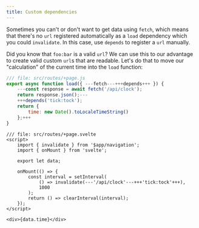 ```yaml
---
title: Custom dependencies
---
```


Sometimes you can't or don't want to get data using `fetch`, which means that there's no `url` registered automatically as a `load` dependency which you could `invalidate`. In this case, use `depends` to register a `url` manually.

Did you know that `foo:bar` is a valid `url`? We can use this to our advantage to create valid custom `url`s that are readable. Let's do that to move our "calculation" of the current time into the `load` function:

```js
/// file: src/routes/+page.js
export async function load({ ---fetch---+++depends+++ }) {
    ---const response = await fetch('/api/clock');
	return response.json();---
	+++depends('tick:tock');
	return {
		time: new Date().toLocaleTimeString()
	};+++
}
```

```svelte
/// file: src/routes/+page.svelte
<script>
	import { invalidate } from '$app/navigation';
	import { onMount } from 'svelte';

	export let data;

	onMount(() => {
		const interval = setInterval(
			() => invalidate(---'/api/clock'---+++'tick:tock'+++),
			1000
		);
		return () => clearInterval(interval);
	});
</script>

<div>{data.time}</div>
```
